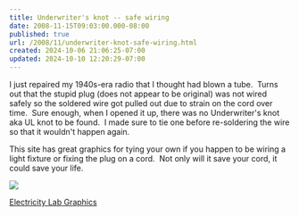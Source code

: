 ```yaml
---
title: Underwriter's knot -- safe wiring
date: 2008-11-15T09:03:00.000-08:00
published: true
url: /2008/11/underwriter-knot-safe-wiring.html
created: 2024-10-06 21:06:25-07:00
updated: 2024-10-10 12:20:29-07:00
---
```


I just repaired my 1940s-era radio that I thought had blown a tube.  Turns out that the stupid plug (does not appear to be original) was not wired safely so the soldered wire got pulled out due to strain on the cord over time.  Sure enough, when I opened it up, there was no Underwriter's knot aka UL knot to be found.  I made sure to tie one before re-soldering the wire so that it wouldn't happen again.  
  
This site has great graphics for tying your own if you happen to be wiring a light fixture or fixing the plug on a cord.  Not only will it save your cord, it could save your life.  
  
![](/LampFig2.jpg)  
  
[Electricity Lab Graphics](http://www.hope.edu/academic/engineering/labs/Electricity_Lab/Figures.html)
